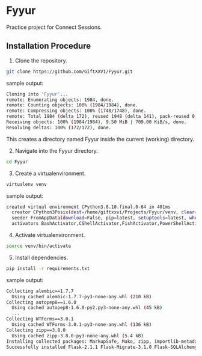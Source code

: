 # Fyyur
Practice project for Connect Sessions.

## Installation Procedure

1. Clone the repository.
```bash
git clone https://github.com/GiftXXVI/Fyyur.git
```
sample output:
```bash
Cloning into 'Fyyur'...
remote: Enumerating objects: 1984, done.
remote: Counting objects: 100% (1984/1984), done.
remote: Compressing objects: 100% (1748/1748), done.
remote: Total 1984 (delta 172), reused 1948 (delta 141), pack-reused 0
Receiving objects: 100% (1984/1984), 9.50 MiB | 709.00 KiB/s, done.
Resolving deltas: 100% (172/172), done.
```
This creates a directory named Fyyur inside the current (working) directory.

2. Navigate into the Fyyur directory.
```bash
cd Fyyur
```
3. Create a virtualenvironment.
```bash
virtualenv venv
```
sample output:
```bash
created virtual environment CPython3.8.10.final.0-64 in 401ms
  creator CPython3Posix(dest=/home/giftxxvi/Projects/Fyyur/venv, clear=False, global=False)
  seeder FromAppData(download=False, pip=latest, setuptools=latest, wheel=latest, pkg_resources=latest, via=copy, app_data_dir=/home/giftxxvi/.local/share/virtualenv/seed-app-data/v1.0.1.debian.1)
  activators BashActivator,CShellActivator,FishActivator,PowerShellActivator,PythonActivator,XonshActivator
```
4. Activate virtualenvironment.
```bash
source venv/bin/activate
```
5. Install dependencies.
```bash
pip install -r requirements.txt
```
sample output:
```bash
Collecting alembic==1.7.7
  Using cached alembic-1.7.7-py3-none-any.whl (210 kB)
Collecting autopep8==1.6.0
  Using cached autopep8-1.6.0-py2.py3-none-any.whl (45 kB)
  ...
Collecting WTForms==3.0.1
  Using cached WTForms-3.0.1-py3-none-any.whl (136 kB)
Collecting zipp==3.8.0
  Using cached zipp-3.8.0-py3-none-any.whl (5.4 kB)
Installing collected packages: MarkupSafe, Mako, zipp, importlib-metadata, importlib-resources, greenlet, SQLAlchemy, alembic, pycodestyle, toml, autopep8, click, itsdangerous, Werkzeug, Jinja2, Flask, Flask-SQLAlchemy, Flask-Migrate, WTForms, Flask-WTF, psycopg2-binary
Successfully installed Flask-2.1.1 Flask-Migrate-3.1.0 Flask-SQLAlchemy-2.5.1 Flask-WTF-1.0.1 Jinja2-3.1.1 Mako-1.2.0 MarkupSafe-2.1.1 SQLAlchemy-1.4.35 WTForms-3.0.1 Werkzeug-2.1.1 alembic-1.7.7 autopep8-1.6.0 click-8.1.2 greenlet-1.1.2 importlib-metadata-4.11.3 importlib-resources-5.7.1 itsdangerous-2.1.2 psycopg2-binary-2.9.3 pycodestyle-2.8.0 toml-0.10.2 zipp-3.8.0
```

